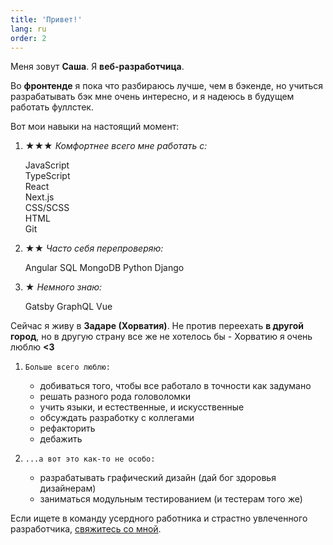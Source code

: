 ```yaml
---
title: 'Привет!'
lang: ru
order: 2 
---
```

Меня зовут **Саша**. Я **веб-разработчица**.

Во **фронтенде** я пока что разбираюсь лучше, чем в бэкенде, но учиться разрабатывать бэк мне очень интересно, и я надеюсь в будущем работать фуллстек.

Вот мои навыки на настоящий момент:

1. 
    **★★★** *Комфортнее всего мне работать с:*
    <div class="circles">
    <div class="l">JavaScript</div>
    <div class="l">TypeScript</div>
    <div class="l">React</div>
    <div class="l">Next.js</div>
    <div class="l">CSS/SCSS</div>
    <div class="l">HTML</div>
    <div class="l">Git</div>
    </div>

1. 
    **★★** *Часто себя перепроверяю:*
    <div class="circles">
    <span class="l">Angular</span>
    <span class="l">SQL</span>
    <span class="l">MongoDB</span>
    <span class="l">Python</span>
    <span class="l">Django</span>
    </div>

1. 
    **★** *Немного знаю:*
    <div class="circles">
    <span class="l">Gatsby</span>
    <span class="l">GraphQL</span>
    <span class="l">Vue</span>
    </div>

Сейчас я живу в **Задаре (Хорватия)**. Не против переехать **в другой город**, но в другую страну все же не хотелось бы - Хорватию я очень люблю **<3**

1. 
    `Больше всего люблю:`
    - добиваться того, чтобы все работало в точности как задумано
    - решать разного рода головоломки
    - учить языки, и естественные, и искусственные
    - обсуждать разработку с коллегами
    - рефакторить
    - дебажить

1. 
    `...а вот это как-то не особо:`
    - разрабатывать графический дизайн (дай бог здоровья дизайнерам)
    - заниматься модульным тестированием (и тестерам того же)

Если ищете в команду усердного работника и страстно увлеченного разработчика, [свяжитесь со мной](/#backToTop).